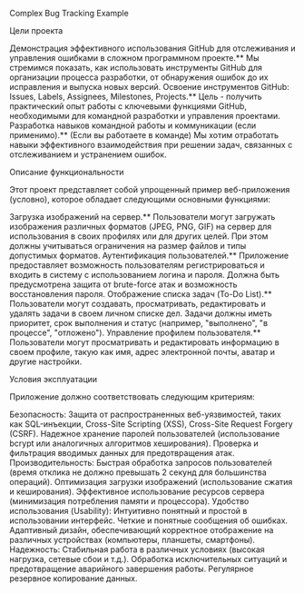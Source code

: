 Complex Bug Tracking Example

Цели проекта

Демонстрация эффективного использования GitHub для отслеживания и управления ошибками в сложном программном проекте.** Мы стремимся показать, как использовать инструменты GitHub для организации процесса разработки, от обнаружения ошибок до их исправления и выпуска новых версий.
Освоение инструментов GitHub: Issues, Labels, Assignees, Milestones, Projects.** Цель - получить практический опыт работы с ключевыми функциями GitHub, необходимыми для командной разработки и управления проектами.
Разработка навыков командной работы и коммуникации (если применимо).** (Если вы работаете в команде) Мы хотим отработать навыки эффективного взаимодействия при решении задач, связанных с отслеживанием и устранением ошибок.

Описание функциональности

Этот проект представляет собой упрощенный пример веб-приложения (условно), которое обладает следующими основными функциями:

Загрузка изображений на сервер.** Пользователи могут загружать изображения различных форматов (JPEG, PNG, GIF) на сервер для использования в своих профилях или для других целей.  При этом должны учитываться ограничения на размер файлов и типы допустимых форматов.
Аутентификация пользователей.**  Приложение предоставляет возможность пользователям регистрироваться и входить в систему с использованием логина и пароля.  Должна быть предусмотрена защита от brute-force атак и возможность восстановления пароля.
Отображение списка задач (To-Do List).** Пользователи могут создавать, просматривать, редактировать и удалять задачи в своем личном списке дел.  Задачи должны иметь приоритет, срок выполнения и статус (например, "выполнено", "в процессе", "отложено").
Управление профилем пользователя.** Пользователи могут просматривать и редактировать информацию в своем профиле, такую как имя, адрес электронной почты, аватар и другие настройки.

Условия эксплуатации

Приложение должно соответствовать следующим критериям:

Безопасность:
Защита от распространенных веб-уязвимостей, таких как SQL-инъекции, Cross-Site Scripting (XSS), Cross-Site Request Forgery (CSRF).
Надежное хранение паролей пользователей (использование bcrypt или аналогичных алгоритмов хеширования).
Проверка и фильтрация вводимых данных для предотвращения атак.
Производительность:
Быстрая обработка запросов пользователей (время отклика не должно превышать 2 секунд для большинства операций).
Оптимизация загрузки изображений (использование сжатия и кеширования).
Эффективное использование ресурсов сервера (минимизация потребления памяти и процессора).
Удобство использования (Usability):
Интуитивно понятный и простой в использовании интерфейс.
Четкие и понятные сообщения об ошибках.
Адаптивный дизайн, обеспечивающий корректное отображение на различных устройствах (компьютеры, планшеты, смартфоны).
Надежность:
Стабильная работа в различных условиях (высокая нагрузка, сетевые сбои и т.д.).
Обработка исключительных ситуаций и предотвращение аварийного завершения работы.
Регулярное резервное копирование данных.
